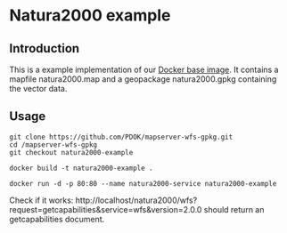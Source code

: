 # Natura2000 example

## Introduction
This is a example implementation of our [Docker base image](https://github.com/PDOK/mapserver-wfs-gpkg). It contains a mapfile natura2000.map and a geopackage natura2000.gpkg containing the vector data.

## Usage
```
git clone https://github.com/PDOK/mapserver-wfs-gpkg.git
cd /mapserver-wfs-gpkg
git checkout natura2000-example
```

```
docker build -t natura2000-example .
```

```
docker run -d -p 80:80 --name natura2000-service natura2000-example
```

Check if it works: http://localhost/natura2000/wfs?request=getcapabilities&service=wfs&version=2.0.0 should return an getcapabilities document.

